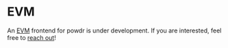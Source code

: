 # EVM

An [EVM](https://ethereum.org/en/developers/docs/evm/) frontend for powdr is under development. If you are interested, feel free to [reach out](https://matrix.to/#/#powdr:matrix.org)!